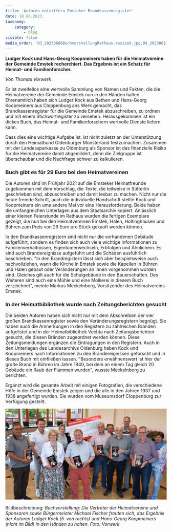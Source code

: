 ```yaml
---
title: 'Autoren entziffern Emsteker Brandkassenregister'
date: 10.06.2023
taxonomy:
    category:
        - blog
visible: false
media_order: '03_20230606BuchvorstellungRathaus.resized.jpg,04_20230611Buchdeckel11062023.resized.jpg'
---
```


**Ludger Kock und Hans-Georg Koopmeiners haben für die Heimatvereine der Gemeinde Emstek recherchiert. Das Ergebnis ist ein Schatz für Heimat- und Familienforscher.**

_Von Thomas Vorwerk_

Es ist zweifellos eine wertvolle Sammlung von Namen und Fakten, die die Heimatvereine der Gemeinde Emstek nun in den Händen halten. Ehrenamtlich haben sich Ludger Kock aus Bethen und Hans-Georg Koopmeiners aus Cloppenburg ans Werk gemacht, das Brandkassenregister für die Gemeinde Emstek abzuschreiben, zu ordnen und mit einem Stichwortregister zu versehen. Herausgekommen ist ein dickes Buch, das Heimat- und Familienforschern wertvolle Dienste liefern kann.

Dass dies eine wichtige Aufgabe ist, ist nicht zuletzt an der Unterstützung durch den Heimatbund Oldenburger Münsterland festzumachen. Zusammen mit der Landessparkasse zu Oldenburg als Sponsor ist das finanzielle Risiko für die Heimatvereine damit abgemildert, denn die Zielgruppe ist überschaubar und die Nachfrage schwer zu kalkulieren.  

### Buch gibt es für 29 Euro bei den Heimatvereinen

Die Autoren sind im Frühjahr 2021 auf die Emsteker Heimatfreunde zugekommen mit dem Vorschlag, die Texte, die teilweise in Sütterlin geschrieben sind, abzuschreiben und damit lesbar zu machen. Nicht nur die heute fremde Schrift, auch die individuelle Handschrift stellte Kock und Koopmeiners ein ums andere Mal vor eine Herausforderung. Beide haben die umfangreichen Unterlagen aus dem Staatsarchiv kopiert. Anlässlich einer kleinen Feierstunde im Rathaus wurden die fertigen Exemplare gezeigt, die nun bei den Heimatvereinen Emstek, Halen, Höltinghausen und Bühren zum Preis von 29 Euro pro Stück gekauft werden können.

In den Brandkassenregistern sind nicht nur die vorhandenen Gebäude aufgeführt, sondern es finden sich auch viele wichtige Informationen zu Familienverhältnissen, Eigentümerwechseln, Erbfolgen und Ähnlichem. Es sind auch Brandereignisse aufgeführt und die Schäden ausführlich beschrieben. "In den Brandregistern lässt sich aber beispielsweise auch nachvollziehen, wann die Kirche in Emstek sowie die Kapellen in Bühren und Halen gebaut oder Veränderungen an ihnen vorgenommen worden sind. Gleiches gilt auch für die Schulgebäude in den Bauerschaften. Des Weiteren sind auch eine Mühle und eine Molkerei in diesem Buch verzeichnet", meinte Markus Meckelnborg, Vorsitzender des Heimatvereins Emstek.

### In der Heimatbibliothek wurde nach Zeitungsberichten gesucht

Die beiden Autoren haben sich nicht nur mit dem Abschreiben der vier großen Brandkassenregister sowie den Veränderungsregistern begnügt. Sie haben auch die Anmerkungen in den Registern zu zahlreichen Bränden aufgelistet und in der Heimatbibliothek Vechta nach Zeitungsberichten gesucht, die diesen Bränden zugeordnet werden können. Diese Zeitungsmeldungen ergänzen die Eintragungen in den Registern. Auch in den Unterlagen des Landesarchivs Oldenburg haben Kock und Koopmeiners nach Informationen zu den Brandereignissen geforscht und in dieses Buch mit einfließen lassen. "Besonders erwähnenswert ist hier der große Brand in Bühren im Jahre 1840, bei dem an einem Tag gleich 20 Gebäude ein Raub der Flammen wurden", wusste Meckelnborg zu berichten.

Ergänzt wird die gesamte Arbeit mit einigen Fotografien, die verschiedene Höfe in der Gemeinde Emstek zeigen und die alle in den Jahren 1937 und 1938 angefertigt wurden. Sie wurden vom Museumsdorf Cloppenburg zur Verfügung gestellt.

![03_20230606BuchvorstellungRathaus.resized](03_20230606BuchvorstellungRathaus.resized.jpg "03_20230606BuchvorstellungRathaus.resized")

Bildbeschreibung: _Buchvorstellung: Die Vertreter der Heimatvereine und Sponsoren sowie Bürgermeister Michael Fischer freuten sich, das Ergebnis der Autoren Ludger Kock (5. von rechts) und Hans-Georg Koopmeiners (nicht im Bild) in den Händen zu halten. Foto: Vorwerk_
